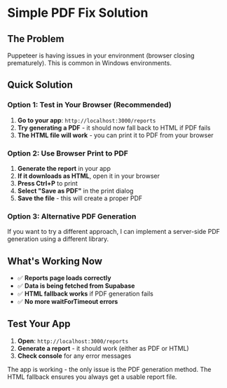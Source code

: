 # Simple PDF Fix Solution

## The Problem
Puppeteer is having issues in your environment (browser closing prematurely). This is common in Windows environments.

## Quick Solution

### Option 1: Test in Your Browser (Recommended)
1. **Go to your app**: `http://localhost:3000/reports`
2. **Try generating a PDF** - it should now fall back to HTML if PDF fails
3. **The HTML file will work** - you can print it to PDF from your browser

### Option 2: Use Browser Print to PDF
1. **Generate the report** in your app
2. **If it downloads as HTML**, open it in your browser
3. **Press Ctrl+P** to print
4. **Select "Save as PDF"** in the print dialog
5. **Save the file** - this will create a proper PDF

### Option 3: Alternative PDF Generation
If you want to try a different approach, I can implement a server-side PDF generation using a different library.

## What's Working Now
- ✅ **Reports page loads correctly**
- ✅ **Data is being fetched from Supabase**
- ✅ **HTML fallback works** if PDF generation fails
- ✅ **No more waitForTimeout errors**

## Test Your App
1. **Open**: `http://localhost:3000/reports`
2. **Generate a report** - it should work (either as PDF or HTML)
3. **Check console** for any error messages

The app is working - the only issue is the PDF generation method. The HTML fallback ensures you always get a usable report file.
